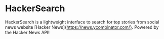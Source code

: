 # HackerSearch

HackerSearch is a lightweight interface to search for top stories from social news website [Hacker News]{https://news.ycombinator.com/}. Powered by the Hacker News API!